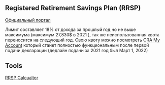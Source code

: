 ## Registered Retirement Savings Plan (RRSP)
[Официальный портал](https://www.canada.ca/en/revenue-agency/services/tax/individuals/topics/rrsps-related-plans/registered-retirement-savings-plan-rrsp.html)

Лимит составляет 18% от дохода за прошлый год но не выше максимума (максимум 27,830$ в 2021 ), так же неиспользованная квота переносится на следующий год.
Свою квоту можно посмотреть [CRA My Account](https://www.canada.ca/en/revenue-agency/services/e-services/e-services-individuals/account-individuals.html) который станет полностью функциональным после первой подачи декларации (дедлайн подачи за 2021 год был Март 1, 2022)

## Tools
[RRSP Calcualtor](https://www.wealthsimple.com/en-ca/tool/rrsp-calculator)